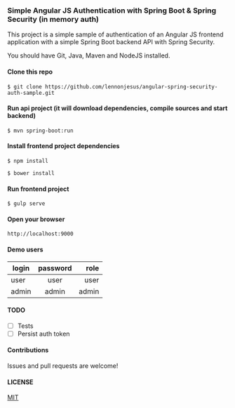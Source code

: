 ### Simple Angular JS Authentication with Spring Boot & Spring Security (in memory auth)

This project is a simple sample of authentication of an Angular JS frontend application with a simple Spring Boot backend API with Spring Security.

You should have Git, Java, Maven and NodeJS installed.

#### Clone this repo
```
$ git clone https://github.com/lennonjesus/angular-spring-security-auth-sample.git
```

#### Run api project (it will download dependencies, compile sources and start backend)
```
$ mvn spring-boot:run
```

#### Install frontend project dependencies
```
$ npm install
```

```
$ bower install
```

#### Run frontend project
```
$ gulp serve
```

#### Open your browser
```
http://localhost:9000
```

#### Demo users

|login|password|role|
|-----|:------:|---:|
|user|user|user|
|admin|admin|admin|

#### TODO

* [ ] Tests
* [ ] Persist auth token

#### Contributions

Issues and pull requests are welcome!

#### LICENSE

[MIT](LICENSE.md)
